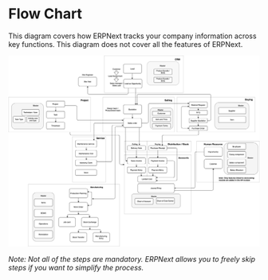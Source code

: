 
# Flow Chart


This diagram covers how ERPNext tracks your company information across key
functions. This diagram does not cover all the features of ERPNext.


![Workflow](/files/overview-flow.png)


*Note: Not all of the steps are mandatory. ERPNext allows you to freely skip
steps if you want to simplify the process.*


